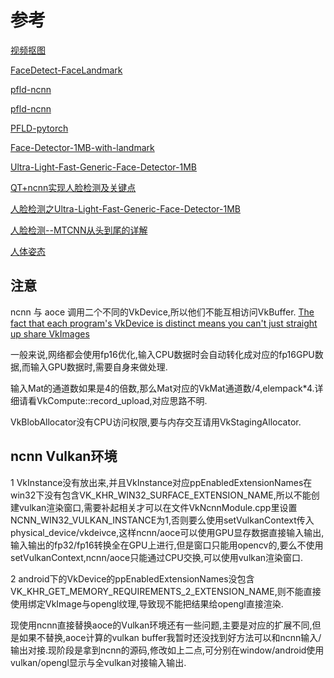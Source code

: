 # 参考

[视频抠图](https://github.com/FeiGeChuanShu/ncnn_Android_RobustVideoMatting)

[FaceDetect-FaceLandmark](https://github.com/hzq-zjm/FaceDetect-FaceLandmark)

[pfld-ncnn](https://github.com/Hsintao/pfld-ncnn)

[pfld-ncnn](https://github.com/nilseuropa/pfld_ncnn)

[PFLD-pytorch](https://github.com/polarisZhao/PFLD-pytorch)

[Face-Detector-1MB-with-landmark](https://github.com/biubug6/Face-Detector-1MB-with-landmark)

[Ultra-Light-Fast-Generic-Face-Detector-1MB](https://github.com/Linzaer/Ultra-Light-Fast-Generic-Face-Detector-1MB)

[QT+ncnn实现人脸检测及关键点](https://zhuanlan.zhihu.com/p/370608155)

[人脸检测之Ultra-Light-Fast-Generic-Face-Detector-1MB](https://blog.csdn.net/weixin_45250844/article/details/106161829)

[人脸检测--MTCNN从头到尾的详解](https://zhuanlan.zhihu.com/p/58825924)

[人体姿态](https://github.com/FeiGeChuanShu/ncnn_Android_MoveNet)

## 注意

ncnn 与 aoce 调用二个不同的VkDevice,所以他们不能互相访问VkBuffer. [The fact that each program's VkDevice is distinct means you can't just straight up share VkImages](https://computergraphics.stackexchange.com/questions/6310/why-do-vulkan-extensions-need-to-be-enabled)

一般来说,网络都会使用fp16优化,输入CPU数据时会自动转化成对应的fp16GPU数据,而输入GPU数据时,需要自身来做处理.

输入Mat的通道数如果是4的倍数,那么Mat对应的VkMat通道数/4,elempack*4.详细请看VkCompute::record_upload,对应思路不明.

VkBlobAllocator没有CPU访问权限,要与内存交互请用VkStagingAllocator.

## ncnn Vulkan环境

1 VkInstance没有放出来,并且VkInstance对应ppEnabledExtensionNames在win32下没有包含VK_KHR_WIN32_SURFACE_EXTENSION_NAME,所以不能创建vulkan渲染窗口,需要补起相关才可以在文件VkNcnnModule.cpp里设置NCNN_WIN32_VULKAN_INSTANCE为1,否则要么使用setVulkanContext传入physical_device/vkdeivce,这样ncnn/aoce可以使用GPU显存数据直接输入输出,输入输出的fp32/fp16转换全在GPU上进行,但是窗口只能用opencv的,要么不使用setVulkanContext,ncnn/aoce只能通过CPU交换,可以使用vulkan渲染窗口.

2 android下的VkDevice的ppEnabledExtensionNames没包含VK_KHR_GET_MEMORY_REQUIREMENTS_2_EXTENSION_NAME,则不能直接使用绑定VkImage与opengl纹理,导致现不能把结果给opengl直接渲染.

现使用ncnn直接替换aoce的Vulkan环境还有一些问题,主要是对应的扩展不同,但是如果不替换,aoce计算的vulkan buffer我暂时还没找到好方法可以和ncnn输入/输出对接.现阶段是拿到ncnn的源码,修改如上二点,可分别在window/android使用vulkan/opengl显示与全vulkan对接输入输出.
